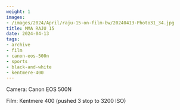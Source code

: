 ```yaml
---
weight: 1
images:
- /images/2024/April/raju-15-on-film-bw/20240413-Photo31_34.jpg
title: MMA RAJU 15
date: 2024-04-13
tags:
- archive
- film
- canon-eos-500n
- sports
- black-and-white
- kentmere-400
---
```


Camera: Canon EOS 500N

Film: Kentmere 400 (pushed 3 stop to 3200 ISO)